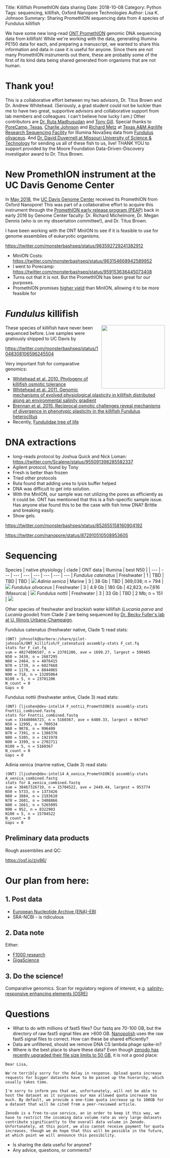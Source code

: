 Title: Killifish PromethION data sharing
Date: 2018-10-08
Category: Python
Tags: sequencing, killifish, Oxford Nanopore Technologies
Author: Lisa K. Johnson
Summary: Sharing PromethION sequencing data from 4 species of Fundulus killifish

We have some new long-read [ONT PromethION](https://nanoporetech.com/products/promethion) genomic DNA sequencing data from killifish! While we're working with the data, generating Illumina PE150 data for each, and preparing a manuscript, we wanted to share this information and data in case it is useful for anyone. Since there are not many PromethION instruments out there, these are probably some of the first of its kind data being shared generated from organisms that are not human.

# Thank you!
This is a collaborative effort between my two advisors, Dr. Titus Brown and Dr. Andrew Whitehead. (Seriously, a grad student could not be luckier than me to have two great, supportive advisors and collaborative support from lab members and colleagues. I can't believe how lucky I am.) Other contributors are [Dr. Ruta Madhusudan](http://dnatech.genomecenter.ucdavis.edu/people/) and [Tony Gill](https://twitter.com/tonygill3?lang=en). Special thanks to [PoreCamp, Texas](http://porecamp.github.io/texas/), [Charlie Johnson](https://twitter.com/BioMath?lang=en) and [Richard Metz](https://twitter.com/DNA_hole?lang=en) at [Texas A&M Agrilife Research Sequencing Facility](http://www.txgen.tamu.edu/#aboutus) for Illumina NovaSeq data from [Fundulus olivaceus](http://txstate.fishesoftexas.org/fundulus%20olivaceus.htm). And [Dr. David Duvernell at Missouri University of Science & Technology](http://people.mst.edu/faculty/duvernelld/index.html) for sending us all of these fish to us, live! THANK YOU to support provided by the Moore Foundation Data-Driven-Discovery investigator award to Dr. Titus Brown.

# New PromethION instrument at the UC Davis Genome Center
In [May 2018](https://twitter.com/meganamsu/status/997216050247864322), the [UC Davis Genome Center](http://dnatech.genomecenter.ucdavis.edu/nanopore-sequencing-ont-promethion/) received its PromethION from Oxford Nanopore! This was part of a collaborative effort to acquire this instrument through the [PromethION early release program (PEAP)](https://www.genomeweb.com/sequencing-technology/early-access-oxford-nanopore-promethion-requires-75k-deposit-24k-access-fee#.W70sSpNKhTY) back in early 2016 by Genome Center faculty: Dr. Richard Michelmore, Dr. Megan Dennis (who is on my dissertation committee!), and Dr. Titus Brown.

I have been working with the ONT MinION to see if it is feasible to use for genome assemblies of eukaryotic organisms. 

https://twitter.com/monsterbashseq/status/963592729241382912

* MinION Costs: https://twitter.com/monsterbashseq/status/963154668942589952
* I went to Porecamp: https://twitter.com/monsterbashseq/status/959153636445073408
* Turns out that it is not. But the PromethION has been great for our purposes.
* PromethION promises [higher yield](https://nanoporetech.com/about-us/news/promethion-wild-high-yield-data-announcements-human-and-plant-dna) than MinION, allowing it to be more feasible for 

# *Fundulus* killifish

<img align="right" height="200" src="https://images-na.ssl-images-amazon.com/images/I/81SpSNXaFfL.jpg">

These species of killifish have never been sequenced before. Live samples were gratiously shipped to UC Davis by 

https://twitter.com/monsterbashseq/status/1048308106596245504

Very important fish for comparative genomics:

* [Whitehead et al. 2010. Phylogeny of killifish osmotic tolerance](https://www.ncbi.nlm.nih.gov/pubmed/20100216)
* [Whitehead et al. 2011. Genomic mechanisms of evolved physiological plasticity in killifish distributed along an environmental salinity gradient](https://www.ncbi.nlm.nih.gov/pmc/articles/PMC3076822/)
* [Brennan et al. 2015. Reciprocal osmotic challenges reveal mechanisms of divergence in phenotypic plasticity in the killifish Fundulus heteroclitus](http://jeb.biologists.org/content/218/8/1212)
* Recently, [Fundulidae tree of life](https://fishtreeoflife.org/taxonomy/family/Fundulidae/)

# DNA extractions

* long-reads protocol by Joshua Quick and Nick Loman: https://twitter.com/Scalene/status/955091398285582337
* Agilent protocol, found by Tony
* Fresh is better than frozen
* Tried other protocols
* Ruta found that adding urea to lysis buffer helped
* DNA was difficult to get into solution.
* With the MinION, our sample was not utilizing the pores as efficiently as it could be. ONT has mentioned that this is a fish-specific sample issue. Has anyone else found this to be the case with fish hmw DNA? Brittle and breaking easily. 
* Show gels.

https://twitter.com/monsterbashseq/status/852655158160904192

https://twitter.com/nanopore/status/872910510508953605

# Sequencing

Species |  native physiology | clade | ONT data |  Illumina | best N50 | |
--- | --- | --- | --- | --- | --- | --- | --- | 
*Fundulus catenatus* | Freshwater | 1 | TBD | TBD | TBD | <img src="https://nature.mdc.mo.gov/sites/default/files/styles/centered_full/public/media/images/2010/05/northern_studfish.jpg?itok=kLYZJ6V4">
*Adinia xenica* | Marine  | 3 | 38 Gb | TBD | 369,038; n = 794 | <img src="https://biodiversity.utexas.edu/images/easyblog_articles/3681/adinia_xenica.jpg"> 
*Fundulus olivaceus* | Freshwater | 3 | 4.9 Gb | 180 Gb | 42,823; n=7,616 (Masurca) | <img src="https://nature.mdc.mo.gov/sites/default/files/styles/centered_full/public/media/images/2010/05/blackspotted_topminnow.jpg?itok=1V78GVZI">
*Fundulus nottii* | Freshwater | 3 | 33 Gb | TBD | 2 Mb; n = 151 | [<img src="https://encrypted-tbn0.gstatic.com/images?q=tbn:ANd9GcT1B0oYaT8isujaT2qLP3decYTRvuiLZGvinMEEkR0algWfnrzV">](http://www.nanfa.org/ac/fundulus-notti-starhead-toopminnow.pdf)

Other species of freshwater and brackish water killifish (*Lucania parva* and *Lucania goodei*) from Clade 2 are being sequenced by [Dr. Becky Fuller's lab at U. Illinois Urbana-Champaign](http://beckyfullerlab.weebly.com/).

Fundulus catenatus (freshwater native, Clade 1) read stats:
```
(ONT) johnsolk@barbera:/share/pilot-johnsolk/ONT_killifish/F_catenatus$ assembly-stats F_cat.fq 
stats for F_cat.fq
sum = 40274806587, n = 23701206, ave = 1699.27, largest = 590485
N50 = 3439, n = 2687295
N60 = 2464, n = 4076415
N70 = 1739, n = 6027668
N80 = 1178, n = 8844065
N90 = 718, n = 13205064
N100 = 5, n = 23701206
N_count = 0
Gaps = 0
```

Fundulus nottii (freshwater antive, Clade 3) read stats:
```
(ONT) [ljcohen@dev-intel14 F_nottii_PromethION]$ assembly-stats Fnottii_combined.fastq
stats for Fnottii_combined.fastq
sum = 33440866723, n = 5160367, ave = 6480.33, largest = 667947
N50 = 12995, n = 700534
N60 = 9878, n = 996409
N70 = 7391, n = 1388376
N80 = 5305, n = 1921978
N90 = 3399, n = 2702711
N100 = 5, n = 5160367
N_count = 0
Gaps = 0
```


Adinia xenica (marine native, Clade 3) read stats:
```
(ONT) [ljcohen@dev-intel14 A_xenica_PromethION]$ assembly-stats A_xenica_combined.fastq
stats for A_xenica_combined.fastq
sum = 38467326719, n = 15704522, ave = 2449.44, largest = 953774
N50 = 5733, n = 1373426
N60 = 3884, n = 2193610
N70 = 2601, n = 3408866
N80 = 1661, n = 5265095
N90 = 952, n = 8322903
N100 = 5, n = 15704522
N_count = 0
Gaps = 0
```

## Preliminary data products

Rough assemblies and QC:

https://osf.io/zjv86/

# Our plan from here:

## 1. Post data

* [European Nucleotide Archive (ENA)-EBI](https://www.ebi.ac.uk/ena/submit/sequence-submission) 
* SRA-NCBI - is ridiculous

## 2. Data note

Either:
- [F1000 research](https://f1000research.com/for-authors/article-guidelines/data-notes)
- [GigaScience](https://academic.oup.com/gigascience/pages/data_note)

## 3. Do the science!
Comparative genomics. Scan for regulatory regions of interest, e.g. [salinity-responsive enhancing elements (OSRE)](http://www.pnas.org/content/114/13/E2729)

# Questions

* What to do with millions of fast5 files? Our fastq are 70-100 GB, but the directory of raw fast5 signal files are >600 GB. [Nanopolish](https://github.com/jts/nanopolish) uses the raw fast5 signal files to correct. How can these be shared efficiently?
* Data are unfiltered, should we remove DNA CS lambda phage spike-in?
* Where is the best place to share these data? Even though [zenodo has recently upgraded their file size limits to 50 GB](http://help.zenodo.org/), it is not a good place:
```
Dear Lisa,

We're terribly sorry for the delay in response. Upload quota increase requests for bigger datasets have to be passed up the hierarchy, which usually takes time.

I'm sorry to inform you that we, unfortunately, will not be able to host the dataset as it surpasses our max allowed quota increase too much. By default, we provide a one-time quota increase up to 100GB for a dataset that will be cited from a peer-reviewed article.

Zenodo is a free-to-use service, an in order to keep it this way, we have to restrict the incoming data volume rate as very large datasets contribute significantly to the overall data volume in Zenodo. Unfortunately, at this point, we also cannot receive payment for quota increases, though we do hope that this will be possible in the future, at which point we will announce this possibility.
```

* Is sharing the data useful for anyone? 
* Any advice, questions, or comments?

